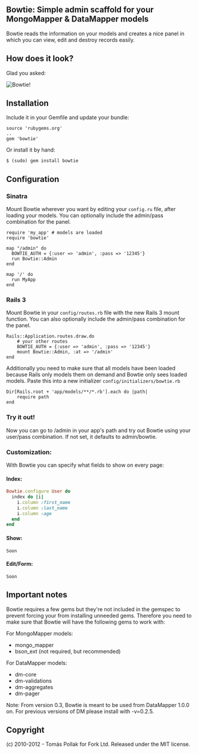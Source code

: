 ## Bowtie: Simple admin scaffold for your MongoMapper & DataMapper models

Bowtie reads the information on your models and creates a nice panel in which you can view, edit and destroy records easily.

## How does it look?

Glad you asked:

![Bowtie!](https://github.com/tomas/bowtie/raw/master/screenshot.png)

## Installation

Include it in your Gemfile and update your bundle:

    source 'rubygems.org'
    ..
    gem 'bowtie'

Or install it by hand:

    $ (sudo) gem install bowtie

## Configuration

### Sinatra
Mount Bowtie wherever you want by editing your `config.ru` file, after loading your models. You can optionally include the admin/pass combination for the panel.

    require 'my_app' # models are loaded
    require 'bowtie'

    map "/admin" do
      BOWTIE_AUTH = {:user => 'admin', :pass => '12345'}
      run Bowtie::Admin
    end

    map '/' do
      run MyApp
    end

### Rails 3
Mount Bowtie in your `config/routes.rb` file with the new Rails 3 mount function. You can also optionally include the admin/pass combination for the panel.

    Rails::Application.routes.draw.do
        # your other routes
        BOWTIE_AUTH = {:user => 'admin', :pass => '12345'}
        mount Bowtie::Admin, :at => '/admin'
    end

Additionally you need to make sure that all models have been loaded because Rails only models them on demand and Bowtie only sees loaded models. Paste this into a new initializer `config/initializers/bowtie.rb`

    Dir[Rails.root + 'app/models/**/*.rb'].each do |path|
        require path
    end

### Try it out!
Now you can go to /admin in your app's path and try out Bowtie using your user/pass combination. If not set, it defaults to admin/bowtie.

### Customization:

With Bowtie you can specify what fields to show on every page:

#### Index:

```ruby
Bowtie.configure User do
  index do |i|
    i.column :first_name
    i.column :last_name
    i.column :age
  end
end
```

#### Show:

```
Soon
```

#### Edit/Form:

```
Soon
```

## Important notes

Bowtie requires a few gems but they're not included in the gemspec to prevent forcing your from installing unneeded gems. Therefore you need to make sure that Bowtie will have the following gems to work with:

For MongoMapper models:

 * mongo_mapper
 * bson_ext (not required, but recommended)

For DataMapper models:

 * dm-core
 * dm-validations
 * dm-aggregates
 * dm-pager

Note: From version 0.3, Bowtie is meant to be used from DataMapper 1.0.0 on. For previous versions of DM please install with -v=0.2.5.

## Copyright

(c) 2010-2012 - Tomás Pollak for Fork Ltd. Released under the MIT license.
